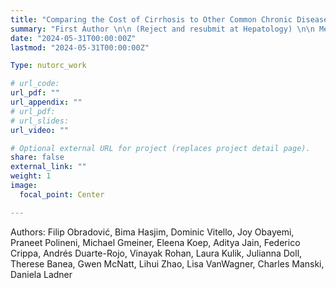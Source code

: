 ```yaml
---
title: "Comparing the Cost of Cirrhosis to Other Common Chronic Diseases: A Longitudinal Study in A Large National Insurance Database"
summary: "First Author \n\n (Reject and resubmit at Hepatology) \n\n Measurement of costs of care for patients with liver cirrhosis and comparison with commonly discussed chronic illnesses."
date: "2024-05-31T00:00:00Z"
lastmod: "2024-05-31T00:00:00Z"

Type: nutorc_work

# url_code: 
url_pdf: ""
url_appendix: ""
# url_pdf: 
# url_slides: 
url_video: ""

# Optional external URL for project (replaces project detail page).
share: false
external_link: ""
weight: 1
image:
  focal_point: Center

---
```

Authors: Filip Obradović, Bima Hasjim, Dominic Vitello, Joy Obayemi, Praneet Polineni, Michael Gmeiner, Eleena Koep, Aditya Jain, Federico Crippa, Andrés Duarte-Rojo, Vinayak Rohan, Laura Kulik, Julianna Doll, Therese Banea, Gwen McNatt, Lihui Zhao, Lisa VanWagner, Charles Manski, Daniela Ladner

